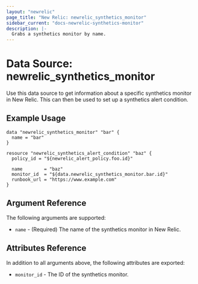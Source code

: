 ```yaml
---
layout: "newrelic"
page_title: "New Relic: newrelic_synthetics_monitor"
sidebar_current: "docs-newrelic-synthetics-monitor"
description: |-
  Grabs a synthetics monitor by name.
---
```


# Data Source: newrelic\_synthetics\_monitor

Use this data source to get information about a specific synthetics monitor in New Relic. This can then be used to set up a synthetics alert condition.

## Example Usage

```hcl
data "newrelic_synthetics_monitor" "bar" {
  name = "bar"
}

resource "newrelic_synthetics_alert_condition" "baz" {
  policy_id = "${newrelic_alert_policy.foo.id}"

  name        = "baz"
  monitor_id  = "${data.newrelic_synthetics_monitor.bar.id}"
  runbook_url = "https://www.example.com"
}
```

## Argument Reference

The following arguments are supported:

* `name` - (Required) The name of the synthetics monitor in New Relic.

## Attributes Reference

In addition to all arguments above, the following attributes are exported:

* `monitor_id` - The ID of the synthetics monitor.
